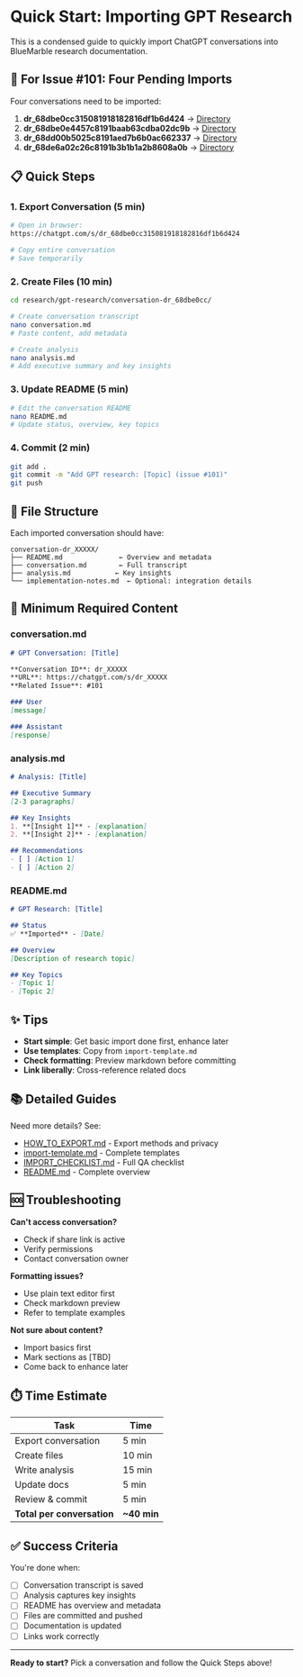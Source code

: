 # Quick Start: Importing GPT Research

This is a condensed guide to quickly import ChatGPT conversations into BlueMarble research documentation.

## 🚀 For Issue #101: Four Pending Imports

Four conversations need to be imported:

1. **dr_68dbe0cc315081918182816df1b6d424** → [Directory](conversation-dr_68dbe0cc/)
2. **dr_68dbe0e4457c8191baab63cdba02dc9b** → [Directory](conversation-dr_68dbe0e4/)
3. **dr_68dd00b5025c8191aed7b6b0ac662337** → [Directory](conversation-dr_68dd00b5/)
4. **dr_68de6a02c26c8191b3b1b1a2b8608a0b** → [Directory](conversation-dr_68de6a02/)

## 📋 Quick Steps

### 1. Export Conversation (5 min)

```bash
# Open in browser:
https://chatgpt.com/s/dr_68dbe0cc315081918182816df1b6d424

# Copy entire conversation
# Save temporarily
```

### 2. Create Files (10 min)

```bash
cd research/gpt-research/conversation-dr_68dbe0cc/

# Create conversation transcript
nano conversation.md
# Paste content, add metadata

# Create analysis
nano analysis.md
# Add executive summary and key insights
```

### 3. Update README (5 min)

```bash
# Edit the conversation README
nano README.md
# Update status, overview, key topics
```

### 4. Commit (2 min)

```bash
git add .
git commit -m "Add GPT research: [Topic] (issue #101)"
git push
```

## 📁 File Structure

Each imported conversation should have:

```
conversation-dr_XXXXX/
├── README.md              ← Overview and metadata
├── conversation.md        ← Full transcript
├── analysis.md           ← Key insights
└── implementation-notes.md  ← Optional: integration details
```

## 🎯 Minimum Required Content

### conversation.md

```markdown
# GPT Conversation: [Title]

**Conversation ID**: dr_XXXXX
**URL**: https://chatgpt.com/s/dr_XXXXX
**Related Issue**: #101

### User
[message]

### Assistant
[response]
```

### analysis.md

```markdown
# Analysis: [Title]

## Executive Summary
[2-3 paragraphs]

## Key Insights
1. **[Insight 1]** - [explanation]
2. **[Insight 2]** - [explanation]

## Recommendations
- [ ] [Action 1]
- [ ] [Action 2]
```

### README.md

```markdown
# GPT Research: [Title]

## Status
✅ **Imported** - [Date]

## Overview
[Description of research topic]

## Key Topics
- [Topic 1]
- [Topic 2]
```

## ✨ Tips

- **Start simple**: Get basic import done first, enhance later
- **Use templates**: Copy from `import-template.md`
- **Check formatting**: Preview markdown before committing
- **Link liberally**: Cross-reference related docs

## 📚 Detailed Guides

Need more details? See:

- [HOW_TO_EXPORT.md](HOW_TO_EXPORT.md) - Export methods and privacy
- [import-template.md](import-template.md) - Complete templates
- [IMPORT_CHECKLIST.md](IMPORT_CHECKLIST.md) - Full QA checklist
- [README.md](README.md) - Complete overview

## 🆘 Troubleshooting

**Can't access conversation?**
- Check if share link is active
- Verify permissions
- Contact conversation owner

**Formatting issues?**
- Use plain text editor first
- Check markdown preview
- Refer to template examples

**Not sure about content?**
- Import basics first
- Mark sections as [TBD]
- Come back to enhance later

## ⏱️ Time Estimate

| Task | Time |
|------|------|
| Export conversation | 5 min |
| Create files | 10 min |
| Write analysis | 15 min |
| Update docs | 5 min |
| Review & commit | 5 min |
| **Total per conversation** | **~40 min** |

## ✅ Success Criteria

You're done when:

- [ ] Conversation transcript is saved
- [ ] Analysis captures key insights
- [ ] README has overview and metadata
- [ ] Files are committed and pushed
- [ ] Documentation is updated
- [ ] Links work correctly

---

**Ready to start?** Pick a conversation and follow the Quick Steps above!
